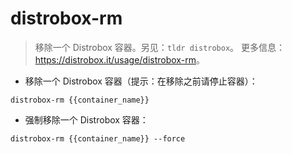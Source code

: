 # distrobox-rm

> 移除一个 Distrobox 容器。另见：`tldr distrobox`。
> 更多信息：<https://distrobox.it/usage/distrobox-rm>。

- 移除一个 Distrobox 容器（提示：在移除之前请停止容器）：

`distrobox-rm {{container_name}}`

- 强制移除一个 Distrobox 容器：

`distrobox-rm {{container_name}} --force`